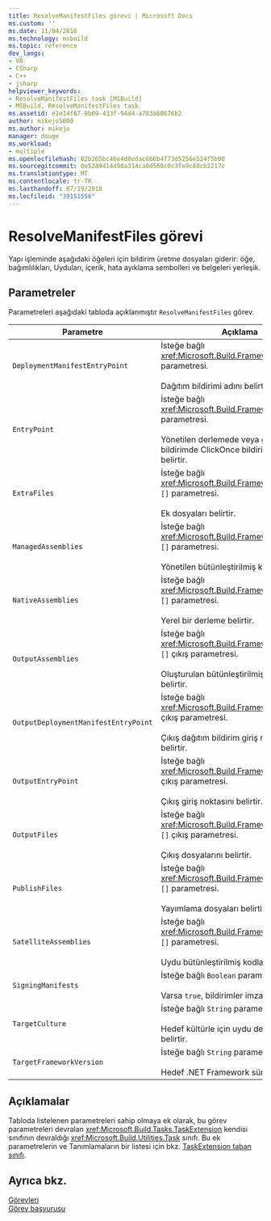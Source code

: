 ```yaml
---
title: ResolveManifestFiles görevi | Microsoft Docs
ms.custom: ''
ms.date: 11/04/2016
ms.technology: msbuild
ms.topic: reference
dev_langs:
- VB
- CSharp
- C++
- jsharp
helpviewer_keywords:
- ResolveManifestFiles task [MSBuild]
- MSBuild, ResolveManifestFiles task
ms.assetid: e1e14f67-9b69-433f-94d4-a783a68676b2
author: mikejo5000
ms.author: mikejo
manager: douge
ms.workload:
- multiple
ms.openlocfilehash: 82b265bc46e4d8edac666b4f73d5256e524f5b08
ms.sourcegitcommit: 0e5289414d90a314ca0d560c0c3fe9c88cb2217c
ms.translationtype: MT
ms.contentlocale: tr-TR
ms.lasthandoff: 07/19/2018
ms.locfileid: "39151556"
---
```

# <a name="resolvemanifestfiles-task"></a>ResolveManifestFiles görevi
Yapı işleminde aşağıdaki öğeleri için bildirim üretme dosyaları giderir: öğe, bağımlılıkları, Uyduları, içerik, hata ayıklama sembolleri ve belgeleri yerleşik.  
  
## <a name="parameters"></a>Parametreler  
 Parametreleri aşağıdaki tabloda açıklanmıştır `ResolveManifestFiles` görev.  
  
|Parametre|Açıklama|  
|---------------|-----------------|  
|`DeploymentManifestEntryPoint`|İsteğe bağlı <xref:Microsoft.Build.Framework.ITaskItem> parametresi.<br /><br /> Dağıtım bildirimi adını belirtir.|  
|`EntryPoint`|İsteğe bağlı <xref:Microsoft.Build.Framework.ITaskItem> parametresi.<br /><br /> Yönetilen derlemede veya giriş noktası bildirimde ClickOnce bildirimi başvurusu belirtir.|  
|`ExtraFiles`|İsteğe bağlı <xref:Microsoft.Build.Framework.ITaskItem> `[]` parametresi.<br /><br /> Ek dosyaları belirtir.|  
|`ManagedAssemblies`|İsteğe bağlı <xref:Microsoft.Build.Framework.ITaskItem> `[]` parametresi.<br /><br /> Yönetilen bütünleştirilmiş kodları belirtir.|  
|`NativeAssemblies`|İsteğe bağlı <xref:Microsoft.Build.Framework.ITaskItem> `[]` parametresi.<br /><br /> Yerel bir derleme belirtir.|  
|`OutputAssemblies`|İsteğe bağlı <xref:Microsoft.Build.Framework.ITaskItem> `[]` çıkış parametresi.<br /><br /> Oluşturulan bütünleştirilmiş kodları belirtir.|  
|`OutputDeploymentManifestEntryPoint`|İsteğe bağlı <xref:Microsoft.Build.Framework.ITaskItem> çıkış parametresi.<br /><br /> Çıkış dağıtım bildirim giriş noktasını belirtir.|  
|`OutputEntryPoint`|İsteğe bağlı <xref:Microsoft.Build.Framework.ITaskItem> çıkış parametresi.<br /><br /> Çıkış giriş noktasını belirtir.|  
|`OutputFiles`|İsteğe bağlı <xref:Microsoft.Build.Framework.ITaskItem> `[]` çıkış parametresi.<br /><br /> Çıkış dosyalarını belirtir.|  
|`PublishFiles`|İsteğe bağlı <xref:Microsoft.Build.Framework.ITaskItem> `[]` parametresi.<br /><br /> Yayımlama dosyaları belirtir.|  
|`SatelliteAssemblies`|İsteğe bağlı <xref:Microsoft.Build.Framework.ITaskItem> `[]` parametresi.<br /><br /> Uydu bütünleştirilmiş kodları belirtir.|  
|`SigningManifests`|İsteğe bağlı `Boolean` parametresi.<br /><br /> Varsa `true`, bildirimler imzalandıktan.|  
|`TargetCulture`|İsteğe bağlı `String` parametresi.<br /><br /> Hedef kültürle için uydu derlemeleri belirtir.|  
|`TargetFrameworkVersion`|İsteğe bağlı `String` parametresi.<br /><br /> Hedef .NET Framework sürümünü belirtir.|  
  
## <a name="remarks"></a>Açıklamalar  
 Tabloda listelenen parametreleri sahip olmaya ek olarak, bu görev parametreleri devralan <xref:Microsoft.Build.Tasks.TaskExtension> kendisi sınıfının devraldığı <xref:Microsoft.Build.Utilities.Task> sınıfı. Bu ek parametrelerin ve Tanımlamaların bir listesi için bkz. [TaskExtension taban sınıfı](../msbuild/taskextension-base-class.md).  
  
## <a name="see-also"></a>Ayrıca bkz.  
 [Görevleri](../msbuild/msbuild-tasks.md)   
 [Görev başvurusu](../msbuild/msbuild-task-reference.md)